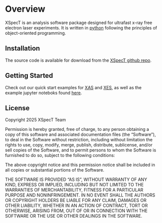 # Overview

XSpecT is an analysis software package designed for ultrafast x-ray free electron laser experiments. It is written in [python](https://www.python.org/) following the principles of object-oriented programming.

## Installation

The source code is available for download from the [XSpecT github repo](https://github.com/lg345/XSpecT).

## Getting Started

Check out our quick start examples for [XAS](Getting_started_XAS.html) and [XES](Getting_started_XES.html), as well as the example jupyter noteboks found [here](https://github.com/lg345/XSpecT/tree/master/examples).

## License 

Copyright 2025 XSpecT Team

Permission is hereby granted, free of charge, to any person obtaining a copy of this software and associated documentation files (the “Software”), to deal in the Software without restriction, including without limitation the rights to use, copy, modify, merge, publish, distribute, sublicense, and/or sell copies of the Software, and to permit persons to whom the Software is furnished to do so, subject to the following conditions:

The above copyright notice and this permission notice shall be included in all copies or substantial portions of the Software.

THE SOFTWARE IS PROVIDED “AS IS”, WITHOUT WARRANTY OF ANY KIND, EXPRESS OR IMPLIED, INCLUDING BUT NOT LIMITED TO THE WARRANTIES OF MERCHANTABILITY, FITNESS FOR A PARTICULAR PURPOSE AND NONINFRINGEMENT. IN NO EVENT SHALL THE AUTHORS OR COPYRIGHT HOLDERS BE LIABLE FOR ANY CLAIM, DAMAGES OR OTHER LIABILITY, WHETHER IN AN ACTION OF CONTRACT, TORT OR OTHERWISE, ARISING FROM, OUT OF OR IN CONNECTION WITH THE SOFTWARE OR THE USE OR OTHER DEALINGS IN THE SOFTWARE.


